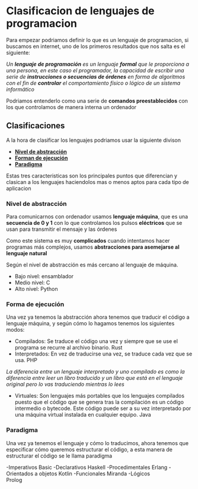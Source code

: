 # Clasificacion de lenguajes de programacion

Para empezar podriamos definir lo que es un lenguaje de programacion, si buscamos en internet, uno de los primeros resultados que nos salta es el siguiente:

  _Un **lenguaje de programación** es un lenguaje **formal** que le proporciona a una persona, en este caso el programador, la capacidad de escribir una serie de **instrucciones o secuencias de órdenes** en forma de algoritmos con el fin de **controlar** el comportamiento físico o lógico de un sistema informático_

Podriamos entenderlo como una serie de **comandos preestablecidos** con los que controlamos de manera interna un ordenador

## Clasificaciones

A la hora de clasificar los lenguajes podriamos usar la siguiente divison

 - [**Nivel de abstracción**](#nivel-de-abstracción)
 - [**Forman de ejecución**](#forma-de-ejecución)
 - [**Paradigma**](#paradigma)
 
Estas tres caracteristicas son los principales puntos que diferencian y clasican a los lenguajes haciendolos mas o menos aptos para cada tipo de aplicacion

  ### Nivel de abstracción
 
Para comunicarnos con ordenador usamos **lenguaje máquina**, que es una **secuencia de 0 y 1** con lo que controlamos los pulsos **eléctricos** que se usan para transmitir el mensaje y las órdenes

Como este sistema es muy **complicados** cuando intentamos hacer programas más complejos, usamos **abstracciones para asemejarse al lenguaje natural**

Según el nivel de abstracción es más cercano al lenguaje de máquina.

- Bajo nivel: ensamblador
- Medio nivel: C
- Alto nivel: Python

### Forma de ejecución

Una vez ya tenemos la abstracción ahora tenemos que traducir el código a lenguaje máquina, y según cómo lo hagamos tenemos los siguientes modos:

- Compilados:
	Se traduce el código una vez y siempre que se use el programa se recurre al archivo binario.
	Rust
- Interpretados: 
	En vez de traducirse una vez, se traduce cada vez que se usa.
	PHP

_La diferencia entre un lenguaje interpretado y uno compilado es como la diferencia entre leer un libro traducido y un libro que está en el lenguaje original pero lo vas traduciendo mientras lo lees_

- Virtuales: 
  Son lenguajes más portables que los lenguajes compilados puesto que el código que se genera tras la compilación es un código intermedio o bytecode. Este código puede   ser a su vez interpretado por una máquina virtual instalada en cualquier equipo.
  Java


### Paradigma

Una vez ya tenemos el lenguaje y cómo lo traducimos, ahora tenemos que especificar cómo queremos estructurar el código, a esta manera de estructurar el código se le llama paradigma

-Imperativos
	Basic
-Declarativos
	Haskell
-Procedimentales
	Erlang
-Orientados a objetos
	Kotlin
-Funcionales
	Miranda
-Lógicos	
	Prolog


